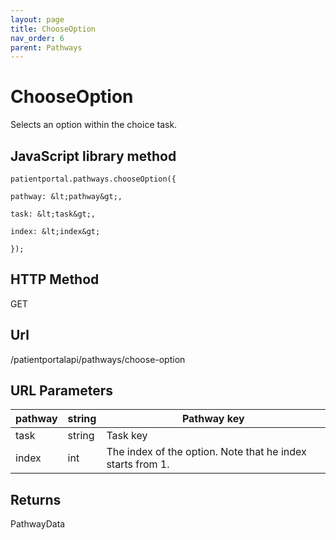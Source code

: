 ```yaml
---
layout: page
title: ChooseOption
nav_order: 6
parent: Pathways
---
```


# ChooseOption

Selects an option within the choice task.

## JavaScript library method

```
patientportal.pathways.chooseOption({

pathway: &lt;pathway&gt;,

task: &lt;task&gt;,

index: &lt;index&gt;

});
```

## HTTP Method

GET

## ****Url****

/patientportalapi/pathways/choose-option

## URL Parameters

| pathway | string | Pathway key |
| --- | --- | --- |
| task | string | Task key |
| index | int | The index of the option. Note that he index starts from 1. |

## Returns

PathwayData
